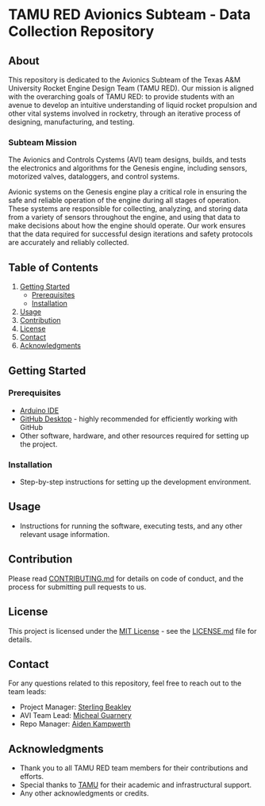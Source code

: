# TAMU RED Avionics Subteam - Data Collection Repository

## About
This repository is dedicated to the Avionics Subteam of the Texas A&M University Rocket Engine Design Team (TAMU RED). Our mission is aligned with the overarching goals of TAMU RED: to provide students with an avenue to develop an intuitive understanding of liquid rocket propulsion and other vital systems involved in rocketry, through an iterative process of designing, manufacturing, and testing.

### Subteam Mission
The Avionics and Controls Cystems (AVI) team designs, builds, and tests the electronics and algorithms for the Genesis engine, including sensors, motorized valves, dataloggers, and control systems.

Avionic systems on the Genesis engine play a critical role in ensuring the safe and reliable operation of the engine during all stages of operation. These systems are responsible for collecting, analyzing, and storing data from a variety of sensors throughout the engine, and using that data to make decisions about how the engine should operate. Our work ensures that the data required for successful design iterations and safety protocols are accurately and reliably collected.

## Table of Contents
1. [Getting Started](#getting-started)
    - [Prerequisites](#prerequisites)
    - [Installation](#installation)
2. [Usage](#usage)
3. [Contribution](#contribution)
4. [License](#license)
5. [Contact](#contact)
6. [Acknowledgments](#acknowledgments)

## Getting Started

### Prerequisites
- [Arduino IDE](https://www.arduino.cc/en/software)
- [GitHub Desktop](https://desktop.github.com/) - highly recommended for efficiently working with GitHub
- Other software, hardware, and other resources required for setting up the project.

### Installation
- Step-by-step instructions for setting up the development environment.

## Usage
- Instructions for running the software, executing tests, and any other relevant usage information.

## Contribution
Please read [CONTRIBUTING.md](CONTRIBUTING.md) for details on code of conduct, and the process for submitting pull requests to us.

## License
This project is licensed under the [MIT License](LICENSE.md) - see the [LICENSE.md](LICENSE.md) file for details.

## Contact
For any questions related to this repository, feel free to reach out to the team leads:

- Project Manager: [Sterling Beakley](mailto:sterling@tamu.edu)
- AVI Team Lead: [Micheal Guarnery](mailto:mguarnery@tamu.edu)
- Repo Manager: [Aiden Kampwerth](mailto:kampwerthaiden@tamu.edu)

## Acknowledgments
- Thank you to all TAMU RED team members for their contributions and efforts.
- Special thanks to [TAMU](https://www.tamu.edu/) for their academic and infrastructural support.
- Any other acknowledgments or credits.
